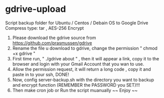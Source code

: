 # gdrive-upload
Script backup folder for Ubuntu / Centos / Debain OS to Google Drive
Compress type: tar , AES-256 Encrypt

1. Please download the gdrive source from https://github.com/prasmussen/gdrive
2. Rename the file u download to gdrive, change the permission " chmod +x gdrive "
3. First time run, " ./gdrive about " , then it will appear a link, copy it to the browser and login with your Gmail Account that you wan to use.
4. Allow the permission request, it will return a long code , copy it and paste in to your ssh, DONE!
5. Now, config server-backup.sh with the directory you want to backup and encrypt function (REMEMBER the PASSWORD you SET)!!!
6. Then make cron job or Run the script muanually ~~ 
Enjoy ~~ 
